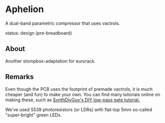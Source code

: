# Aphelion
A dual-band parametric compressor that uses vactrols.

status: design (pre-breadboard)

## About
Another stompbox-adaptation for eurorack.

## Remarks
Even though the PCB uses the footprint of premade vactrols, it is much cheaper (and fun) to make your own. You can find many tutorials online on making these, such as [SynthDiyGuy's DIY low-pass gate tutorial.](https://www.youtube.com/watch?v=8BOnvSQpoGY)

We've used 5539 photoresistors (or LDRs) with flat-top 5mm so-called "super-bright" green LEDs.
